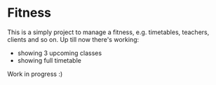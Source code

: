 # Fitness

This is a simply project to manage a fitness, e.g. timetables, teachers, clients and so on. Up till now there's working:
* showing 3 upcoming classes
* showing full timetable 

Work in progress :)
